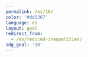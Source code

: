 ```yaml
---
permalink: /es/10/
color: '#dd1367'
language: es
layout: goal
redirect_from:
  - /es/reduced-inequalities/
sdg_goal: '10'
---
```

